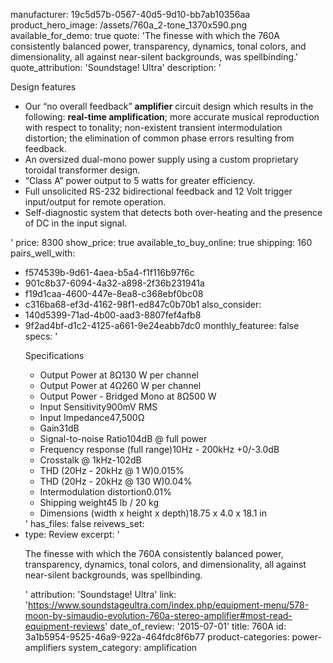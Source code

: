 manufacturer: 19c5d57b-0567-40d5-9d10-bb7ab10356aa
product_hero_image: /assets/760a_2-tone_1370x590.png
available_for_demo: true
quote: 'The finesse with which the 760A consistently balanced power, transparency, dynamics, tonal colors, and dimensionality, all against near-silent backgrounds, was spellbinding.'
quote_attribution: 'Soundstage! Ultra'
description: '<p>Design features</p><ul><li>Our “no overall feedback”&nbsp;<strong>amplifier</strong>&nbsp;circuit design which results in the following:&nbsp;<strong>real-time amplification</strong>; more accurate musical reproduction with respect to tonality; non-existent transient intermodulation distortion; the elimination of common phase errors resulting from feedback.</li><li>An oversized dual-mono power supply using a custom proprietary toroidal transformer design.</li><li>“Class A” power output to 5 watts for greater efficiency.</li><li>Full unsolicited RS-232 bidirectional feedback and 12 Volt trigger input/output for remote operation.</li><li>Self-diagnostic system that detects both over-heating and the presence of DC in the input signal.</li></ul>'
price: 8300
show_price: true
available_to_buy_online: true
shipping: 160
pairs_well_with:
  - f574539b-9d61-4aea-b5a4-f1f116b97f6c
  - 901c8b37-6094-4a32-a898-2f36b231941a
  - f19d1caa-4600-447e-8ea8-c368ebf0bc08
  - c316ba68-ef3d-4162-98f1-ed847c0b70b1
also_consider:
  - 140d5399-71ad-4b00-aad3-8807fef4afb8
  - 9f2ad4bf-d1c2-4125-a661-9e24eabb7dc0
monthly_featuree: false
specs: '<p>Specifications</p><ul><li>Output Power at 8Ω130 W per channel</li><li>Output Power at 4Ω260 W per channel</li><li>Output Power - Bridged Mono at 8Ω500 W</li><li>Input Sensitivity900mV RMS</li><li>Input Impedance47,500Ω</li><li>Gain31dB</li><li>Signal-to-noise Ratio104dB @ full power</li><li>Frequency response (full range)10Hz - 200kHz +0/-3.0dB</li><li>Crosstalk @ 1kHz-102dB</li><li>THD (20Hz - 20kHz @ 1 W)0.015%</li><li>THD (20Hz - 20kHz @ 130 W)0.04%</li><li>Intermodulation distortion0.01%</li><li>Shipping weight45 lb / 20 kg</li><li>Dimensions (width x height x depth)18.75 x 4.0 x 18.1 in</li></ul>'
has_files: false
reivews_set:
  -
    type: Review
    excerpt: '<p>The finesse with which the 760A consistently balanced power, transparency, dynamics, tonal colors, and dimensionality, all against near-silent backgrounds, was spellbinding.&nbsp;&nbsp;</p>'
    attribution: 'Soundstage! Ultra'
    link: 'https://www.soundstageultra.com/index.php/equipment-menu/578-moon-by-simaudio-evolution-760a-stereo-amplifier#most-read-equipment-reviews'
    date_of_review: '2015-07-01'
title: 760A
id: 3a1b5954-9525-46a9-922a-464fdc8f6b77
product-categories: power-amplifiers
system_category: amplification
